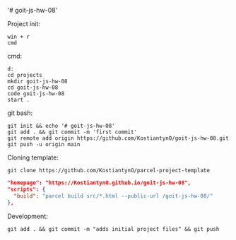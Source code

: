'# goit-js-hw-08'

Project init:

    win + r
    cmd

cmd:

    d:
    cd projects
    mkdir goit-js-hw-08
    cd goit-js-hw-08
    code goit-js-hw-08
    start .

git bash:

    git init && echo '# goit-js-hw-08'
    git add . && git commit -m 'first commit'
    git remote add origin https://github.com/KostiantynO/goit-js-hw-08.git
    git push -u origin main

Cloning template:

    git clone https://github.com/KostiantynO/parcel-project-template

```json
"homepage": "https://KostiantynO.github.io/goit-js-hw-08",
"scripts": {
  "build": "parcel build src/*.html --public-url /goit-js-hw-08/"
},
```

Development:

    git add . && git commit -m "adds initial project files" && git push
